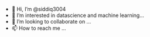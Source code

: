- 👋 Hi, I’m @siddiq3004
- 👀 I’m interested in datascience and machine learning...
- 💞️ I’m looking to collaborate on ...
- 📫 How to reach me ...

<!---
siddiq3004/siddiq3004 is a ✨ special ✨ repository because its `README.md` (this file) appears on your GitHub profile.
You can click the Preview link to take a look at your changes.
--->
